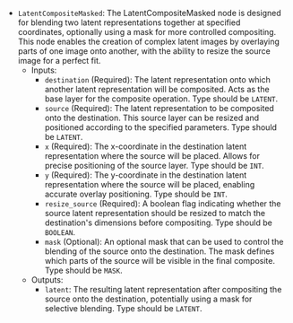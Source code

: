 - `LatentCompositeMasked`: The LatentCompositeMasked node is designed for blending two latent representations together at specified coordinates, optionally using a mask for more controlled compositing. This node enables the creation of complex latent images by overlaying parts of one image onto another, with the ability to resize the source image for a perfect fit.
    - Inputs:
        - `destination` (Required): The latent representation onto which another latent representation will be composited. Acts as the base layer for the composite operation. Type should be `LATENT`.
        - `source` (Required): The latent representation to be composited onto the destination. This source layer can be resized and positioned according to the specified parameters. Type should be `LATENT`.
        - `x` (Required): The x-coordinate in the destination latent representation where the source will be placed. Allows for precise positioning of the source layer. Type should be `INT`.
        - `y` (Required): The y-coordinate in the destination latent representation where the source will be placed, enabling accurate overlay positioning. Type should be `INT`.
        - `resize_source` (Required): A boolean flag indicating whether the source latent representation should be resized to match the destination's dimensions before compositing. Type should be `BOOLEAN`.
        - `mask` (Optional): An optional mask that can be used to control the blending of the source onto the destination. The mask defines which parts of the source will be visible in the final composite. Type should be `MASK`.
    - Outputs:
        - `latent`: The resulting latent representation after compositing the source onto the destination, potentially using a mask for selective blending. Type should be `LATENT`.
